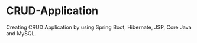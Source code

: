# CRUD-Application
Creating CRUD Application by using Spring Boot, Hibernate, JSP, Core Java and MySQL.
